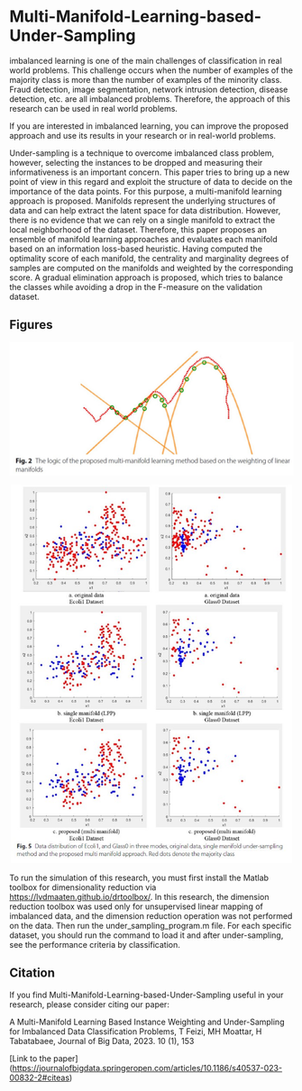 # Multi-Manifold-Learning-based-Under-Sampling

imbalanced learning is one of the main challenges of classification in real world problems. 
This challenge occurs when the number of examples of the majority class is more than the number of examples of the minority class.
Fraud detection, image segmentation, network intrusion detection, disease detection, etc. are all imbalanced problems.
Therefore, the approach of this research can be used in real world problems.

If you are interested in imbalanced learning, 
you can improve the proposed approach and use its results in your research or in real-world problems.


Under-sampling is a technique to overcome imbalanced class problem, however, 
selecting the instances to be dropped and measuring their informativeness is an important concern. 
This paper tries to bring up a new point of view in this regard and exploit the structure of data to decide on the importance of the data points.
For this purpose, a multi-manifold learning approach is proposed. 
Manifolds represent the underlying structures of data and can help extract the latent space for data distribution.
However, there is no evidence that we can rely on a single manifold to extract the local neighborhood of the dataset.
Therefore, this paper proposes an ensemble of manifold learning approaches and evaluates each manifold based on an information loss-based heuristic. 
Having computed the optimality score of each manifold, the centrality and marginality degrees of samples are computed on the manifolds and weighted by the corresponding score.
A gradual elimination approach is proposed, which tries to balance the classes while avoiding a drop in the F-measure on the validation dataset.

## Figures

<p align="center">
  <img src="3.jpg" >
  <br>
 </p>

<p align="center">
  <img src="5.jpg" style="width:500px;">
  <br>
 </p>


To run the simulation of this research, you must first install the Matlab toolbox for dimensionality reduction 
via https://lvdmaaten.github.io/drtoolbox/.
In this research, the dimension reduction toolbox was used only for unsupervised linear mapping of imbalanced data,
and the dimension reduction operation was not performed on the data.
Then run the under_sampling_program.m file. 
For each specific dataset, you should run the command to load it and after under-sampling,
see the performance criteria by classification.

## Citation
If you find Multi-Manifold-Learning-based-Under-Sampling useful in your research, please consider citing our paper:

A Multi-Manifold Learning Based Instance Weighting and Under-Sampling for Imbalanced Data Classification Problems,
T Feizi, MH Moattar, H Tabatabaee, Journal of Big Data, 2023. 10 (1), 153

[Link to the paper] (https://journalofbigdata.springeropen.com/articles/10.1186/s40537-023-00832-2#citeas)
